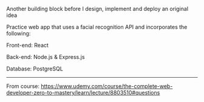 Another building block before I design, implement and deploy an original idea

Practice web app that uses a facial recognition API and incorporates the following:

Front-end:  React

Back-end:   Node.js & Express.js

Database:   PostgreSQL

----------------------------------------------------------------------

From course: https://www.udemy.com/course/the-complete-web-developer-zero-to-mastery/learn/lecture/8803510#questions

